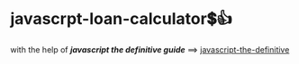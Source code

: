 # javascrpt-loan-calculator:heavy_dollar_sign::+1:                                                                                                                                      
with the help of **_javascript the definitive guide_** ==>
<a href="https://www.oreilly.com/library/view/javascript-the-definitive/0596101996/">javascript-the-definitive</a>
 
